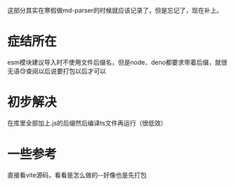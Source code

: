 这部分其实在寒假做md-parser的时候就应该记录了，但是忘记了，现在补上。
# 症结所在
esm模块建议导入时不使用文件后缀名，但是node、deno都要求带着后缀，就很无语😓查阅以后说要打包以后才可以

# 初步解决
在库里全部加上.js的后缀然后编译ts文件再运行（很低效）

# 一些参考
直接看vite源码，看看是怎么做的--好像也是先打包